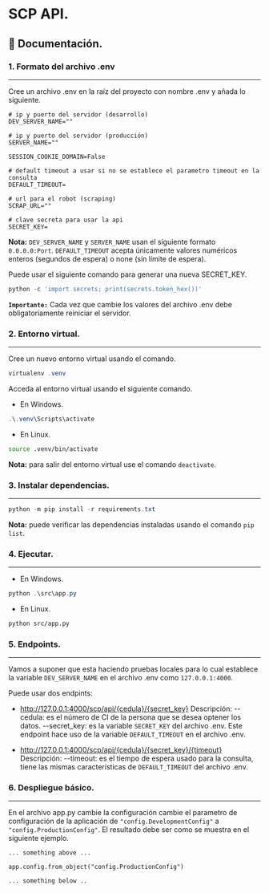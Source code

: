 # **SCP API.**

## 📘 **Documentación.**

### **1. Formato del archivo .env**

---

Cree un archivo .env en la raíz del proyecto con nombre .env y añada lo siguiente.

```.env
# ip y puerto del servidor (desarrollo)
DEV_SERVER_NAME=""

# ip y puerto del servidor (producción)
SERVER_NAME=""

SESSION_COOKIE_DOMAIN=False

# default timeout a usar si no se establece el parametro timeout en la consulta
DEFAULT_TIMEOUT=

# url para el robot (scraping)
SCRAP_URL=""

# clave secreta para usar la api
SECRET_KEY=
```

**Nota:** `DEV_SERVER_NAME` y `SERVER_NAME` usan el siguiente formato `0.0.0.0:Port`. `DEFAULT_TIMEOUT` acepta únicamente valores numéricos enteros (segundos de espera) o none (sin límite de espera).

Puede usar el siguiente comando para generar una nueva SECRET_KEY.

```powershell
python -c 'import secrets; print(secrets.token_hex())'
```

**`Importante:`** Cada vez que cambie los valores del archivo .env debe obligatoriamente reiniciar el servidor.

### **2. Entorno virtual.**

---

Cree un nuevo entorno virtual usando el comando.

```powershell
virtualenv .venv
```

Acceda al entorno virtual usando el siguiente comando.

- En Windows.

```powershell
.\.venv\Scripts\activate
```

- En Linux.

```bash
source .venv/bin/activate
```

**Nota:** para salir del entorno virtual use el comando `deactivate`.

### **3. Instalar dependencias.**

---

```powershell
python -m pip install -r requirements.txt
```

**Nota:** puede verificar las dependencias instaladas usando el comando `pip list`.

### **4. Ejecutar.**

---

- En Windows.

```powershell
python .\src\app.py
```

- En Linux.

```bash
python src/app.py
```

### **5. Endpoints.**

---

Vamos a suponer que esta haciendo pruebas locales para lo cual establece la variable `DEV_SERVER_NAME` en el archivo .env como `127.0.0.1:4000`.

Puede usar dos endpints:

- http://127.0.0.1:4000/scp/api/{cedula}/{secret_key}
  Descripción:
  --cedula: es el número de CI de la persona que se desea optener los datos.
  --secret_key: es la variable `SECRET_KEY` del archivo .env.
  Este endpoint hace uso de la variable `DEFAULT_TIMEOUT` en el archivo .env.

- http://127.0.0.1:4000/scp/api/{cedula}/{secret_key}/{timeout}
  Descripción:
  --timeout: es el tiempo de espera usado para la consulta, tiene las mismas características de `DEFAULT_TIMEOUT` del archivo .env.

### **6. Despliegue básico.**

---

En el archivo app.py cambie la configuración cambie el parametro de configuración de la aplicación de `"config.DevelopmentConfig"` a `"config.ProductionConfig"`. El resultado debe ser como se muestra en el siguiente ejemplo.

```
... something above ...

app.config.from_object("config.ProductionConfig")

... something below ..
```
